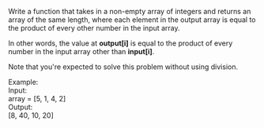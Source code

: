 Write a function that takes in a non-empty array of integers and returns an array of the same length, where each element in the output array is equal to the product of every other number in the input array.

In other words, the value at **output[i]** is equal to the product of every number in the input array other than **input[i]**.

Note that you're expected to solve this problem without using division.

Example:<br>
Input:<br>
array = [5, 1, 4, 2]<br>
Output:<br>
[8, 40, 10, 20]